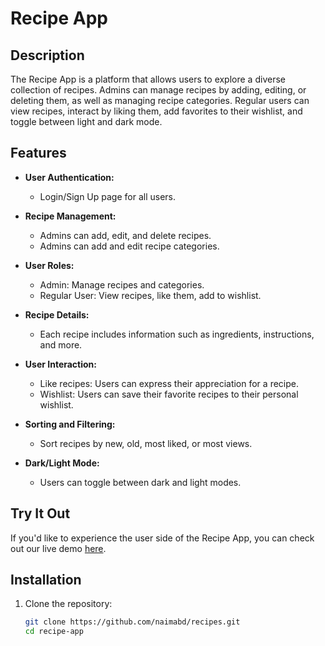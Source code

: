 # Recipe App

## Description

The Recipe App is a platform that allows users to explore a diverse collection of recipes. Admins can manage recipes by adding, editing, or deleting them, as well as managing recipe categories. Regular users can view recipes, interact by liking them, add favorites to their wishlist, and toggle between light and dark mode.

## Features

- **User Authentication:**
  - Login/Sign Up page for all users.

- **Recipe Management:**
  - Admins can add, edit, and delete recipes.
  - Admins can add and edit recipe categories.

- **User Roles:**
  - Admin: Manage recipes and categories.
  - Regular User: View recipes, like them, add to wishlist.

- **Recipe Details:**
  - Each recipe includes information such as ingredients, instructions, and more.

- **User Interaction:**
  - Like recipes: Users can express their appreciation for a recipe.
  - Wishlist: Users can save their favorite recipes to their personal wishlist.

- **Sorting and Filtering:**
  - Sort recipes by new, old, most liked, or most views.

- **Dark/Light Mode:**
  - Users can toggle between dark and light modes.

## Try It Out

If you'd like to experience the user side of the Recipe App, you can check out our live demo [here](https://recipes.naimabd.me).


## Installation

1. Clone the repository:
   ```bash
   git clone https://github.com/naimabd/recipes.git
   cd recipe-app
